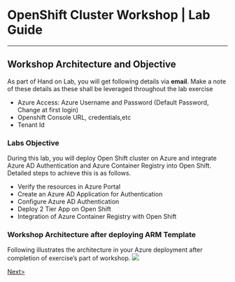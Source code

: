 # OpenShift Cluster Workshop | Lab Guide

***


## Workshop Architecture and Objective
 As part of Hand on Lab, you will get following details via **email**. Make a note of these details as these shall be leveraged throughout the lab exercise
- Azure Access: Azure Username and Password (Default Password, Change at first login)
- Openshift Console URL, credentials,etc
- Tenant Id

### Labs Objective
During this lab, you will deploy Open Shift cluster on Azure and integrate Azure AD Authentication and Azure Container Registry into Open Shift. Detailed steps to achieve this is as follows.
- Verify the resources in Azure Portal
-	Create an Azure AD Application for Authentication
-	Configure Azure AD Authentication
-	Deploy 2 Tier App on Open Shift
-	Integration of Azure Container Registry with Open Shift

### Workshop Architecture after deploying ARM Template
Following illustrates the architecture in your Azure deployment after completion of exercise’s part of workshop.
<img src="images/1workshop_arch.jpg"/>

[Next>](docs/Lab01:GettingStarted.md)
